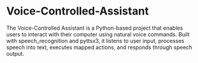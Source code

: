 # Voice-Controlled-Assistant
The Voice-Controlled Assistant is a Python-based project that enables users to interact with their computer using natural voice commands. Built with speech_recognition and pyttsx3, it listens to user input, processes speech into text, executes mapped actions, and responds through speech output.
